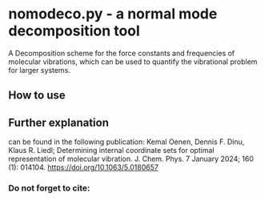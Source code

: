 # nomodeco.py - a normal mode decomposition tool
A Decomposition scheme for the force constants and frequencies of molecular vibrations, which can be used to quantify the vibrational problem for larger systems.

## How to use

## Further explanation
can be found in the following publication: 
Kemal Oenen, Dennis F. Dinu, Klaus R. Liedl; Determining internal coordinate sets for optimal representation of molecular vibration. J. Chem. Phys. 7 January 2024; 160 (1): 014104. https://doi.org/10.1063/5.0180657

### Do not forget to cite:
